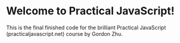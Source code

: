 Welcome to Practical JavaScript!
============================

This is the final finished code for the brilliant Practical JavaScript (practicaljavascript.net) course by Gordon Zhu.